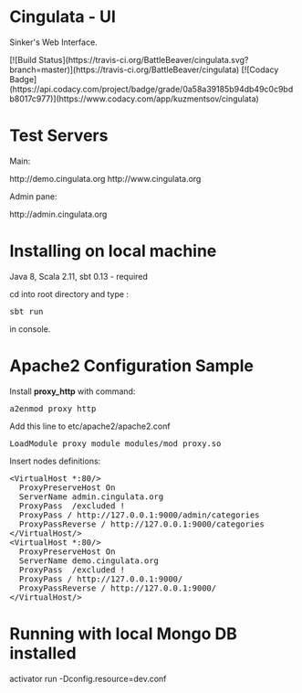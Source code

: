 <h1>Cingulata - UI</h1> 
<p>Sinker's Web Interface.</p>
[![Build Status](https://travis-ci.org/BattleBeaver/cingulata.svg?branch=master)](https://travis-ci.org/BattleBeaver/cingulata)
[![Codacy Badge](https://api.codacy.com/project/badge/grade/0a58a39185b94db49c0c9bdb8017c977)](https://www.codacy.com/app/kuzmentsov/cingulata)

<h1>Test Servers</h1>

Main:
<p>
    <a>http://demo.cingulata.org</a>
    <a>http://www.cingulata.org</a>
</p>
Admin pane:

<p>
    <a>http://admin.cingulata.org</a>
</p>

<h1>Installing on local machine</h1>

Java 8, Scala 2.11, sbt 0.13 - required

cd into root directory and type :
<pre>sbt run</pre> in console.


<h1>Apache2 Configuration Sample</h1>

Install <b>proxy_http</b> with command:
<pre>a2enmod proxy_http</pre>

Add this line to etc/apache2/apache2.conf
<pre>LoadModule proxy_module modules/mod_proxy.so</pre>

Insert nodes definitions:
<pre>
&lt;VirtualHost *:80/&gt;
  ProxyPreserveHost On
  ServerName admin.cingulata.org
  ProxyPass  /excluded !
  ProxyPass / http://127.0.0.1:9000/admin/categories
  ProxyPassReverse / http://127.0.0.1:9000/categories
&lt;/VirtualHost/&gt;
&lt;VirtualHost *:80/&gt;
  ProxyPreserveHost On
  ServerName demo.cingulata.org
  ProxyPass  /excluded !
  ProxyPass / http://127.0.0.1:9000/
  ProxyPassReverse / http://127.0.0.1:9000/
&lt;/VirtualHost/&gt;
</pre>

<h1>Running with local Mongo DB installed</h1>
activator run -Dconfig.resource=dev.conf

